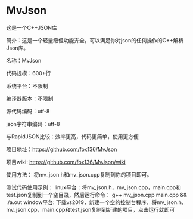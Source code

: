 # MvJson
这是一个C++JSON库

简介：这是一个轻量级但功能齐全，可以满足你对json的任何操作的C++解析Json库。

名称：MvJson

代码规模：600+行

系统平台：不限制

编译器版本：不限制

源代码编码：utf-8

json字符串编码：utf-8

与RapidJSON比较：效率更高，代码更简单，使用更方便

项目地址：https://github.com/fox136/MvJson

项目wiki:  https://github.com/fox136/MvJson/wiki

使用方法：
将mv_json.h和mv_json.cpp复制到你的项目即可。

测试代码使用示例：
linux平台：将mv_json.h，mv_json.cpp，main.cpp和test.json复制到一个空目录，然后运行命令：  g++ mv_json.cpp main.cpp && ./a.out
window平台: 下载vs2019，新建一个空的控制台程序，将mv_json.h，mv_json.cpp，main.cpp和test.json复制到新建的项目，点击运行就即可
